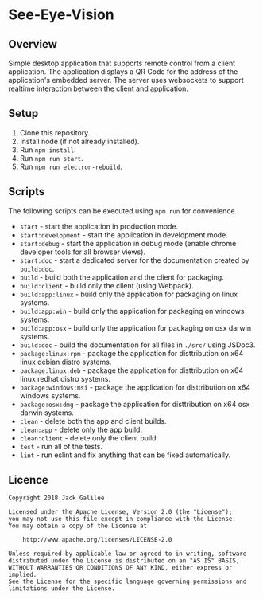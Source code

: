 # See-Eye-Vision

## Overview

Simple desktop application that supports remote control from a client application.  The application
displays a QR Code for the address of the application's embedded server.  The server uses websockets
to support realtime interaction between the client and application.

## Setup

1. Clone this repository.
2. Install node (if not already installed).
3. Run `npm install`.
4. Run `npm run start`.
5. Run `npm run electron-rebuild`.

## Scripts

The following scripts can be executed using `npm run` for convenience.

* `start` - start the application in production mode.
* `start:development` - start the application in development mode.
* `start:debug` - start the application in debug mode (enable chrome developer tools for all browser views).
* `start:doc` - start a dedicated server for the documentation created by `build:doc`.
* `build` - build both the application and the client for packaging.
* `build:client` - build only the client (using Webpack).
* `build:app:linux` - build only the application for packaging on linux systems.
* `build:app:win` - build only the application for packaging on windows systems.
* `build:app:osx` - build only the application for packaging on osx darwin systems.
* `build:doc` - build the documentation for all files in `./src/` using JSDoc3.
* `package:linux:rpm` - package the application for disttribution on x64 linux debian distro systems.
* `package:linux:deb` - package the application for disttribution on x64 linux redhat distro systems.
* `package:windows:msi` - package the application for disttribution on x64 windows systems.
* `package:osx:dmg` - package the application for disttribution on x64 osx darwin systems.
* `clean` - delete both the app and client builds.
* `clean:app` - delete only the app build.
* `clean:client` - delete only the client build.
* `test` - run all of the tests.
* `lint` - run eslint and fix anything that can be fixed automatically.

## Licence

```
Copyright 2018 Jack Galilee

Licensed under the Apache License, Version 2.0 (the "License");
you may not use this file except in compliance with the License.
You may obtain a copy of the License at

    http://www.apache.org/licenses/LICENSE-2.0

Unless required by applicable law or agreed to in writing, software
distributed under the License is distributed on an "AS IS" BASIS,
WITHOUT WARRANTIES OR CONDITIONS OF ANY KIND, either express or implied.
See the License for the specific language governing permissions and
limitations under the License.
```
